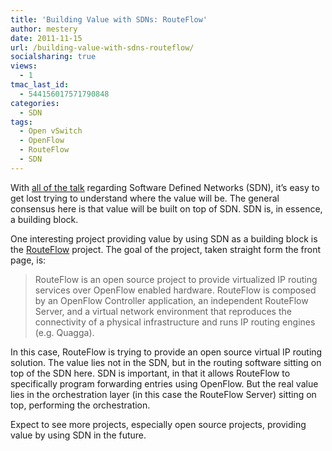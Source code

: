 ```yaml
---
title: 'Building Value with SDNs: RouteFlow'
author: mestery
date: 2011-11-15
url: /building-value-with-sdns-routeflow/
socialsharing: true
views:
  - 1
tmac_last_id:
  - 544156017571790848
categories:
  - SDN
tags:
  - Open vSwitch
  - OpenFlow
  - RouteFlow
  - SDN
---
```

With <a title="Open Networking Summit" href="http://opennetsummit.org/past_conferences.html" target="_blank">all of the talk</a> regarding Software Defined Networks (SDN), it&#8217;s easy to get lost trying to understand where the value will be. The general consensus here is that value will be built on top of SDN. SDN is, in essence, a building block.

One interesting project providing value by using SDN as a building block is the <a title="RouteFlow" href="https://sites.google.com/site/routeflow/" target="_blank">RouteFlow</a> project. The goal of the project, taken straight form the front page, is:

> RouteFlow is an open source project to provide virtualized IP routing services over OpenFlow enabled hardware. RouteFlow is composed by an OpenFlow Controller application, an independent RouteFlow Server, and a virtual network environment that reproduces the connectivity of a physical infrastructure and runs IP routing engines (e.g. Quagga).

In this case, RouteFlow is trying to provide an open source virtual IP routing solution. The value lies not in the SDN, but in the routing software sitting on top of the SDN here. SDN is important, in that it allows RouteFlow to specifically program forwarding entries using OpenFlow. But the real value lies in the orchestration layer (in this case the RouteFlow Server) sitting on top, performing the orchestration.

Expect to see more projects, especially open source projects, providing value by using SDN in the future.
